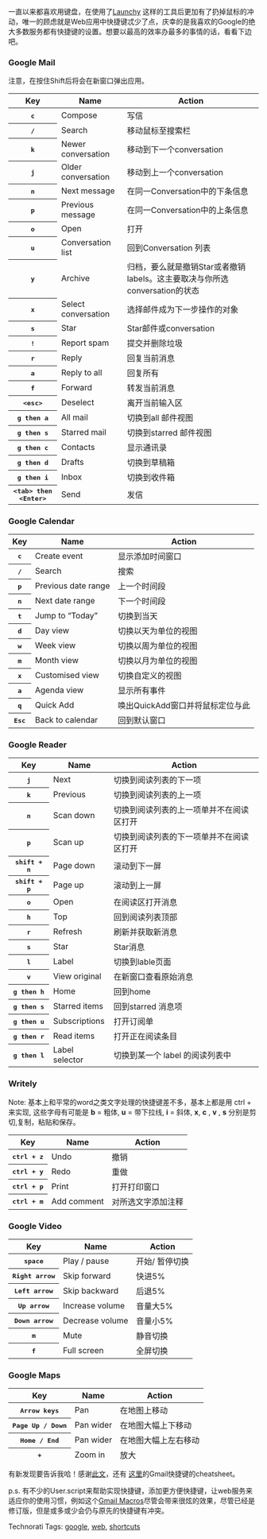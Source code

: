 <html><body><p><span style="text-decoration:underline;"><span style="font-weight:bold;"></span></span>一直以来都喜欢用键盘，在使用了<a href="http://www.launchy.net/">Launchy</a> 这样的工具后更加有了扔掉鼠标的冲动，唯一的顾虑就是Web应用中快捷键忒少了点，庆幸的是我喜欢的Google的绝大多数服务都有快捷键的设置。想要以最高的效率办最多的事情的话，看看下边吧。</p>    <h3 id="short-gmail">Google Mail</h3><a></a><a></a> <p>注意，在按住Shift后将会在新窗口弹出应用。</p> <table class="data full"> <thead> <tr> <th class="txt">Key</th> <th class="txt">Name</th> <th class="txt">Action</th> </tr> </thead> <tbody> <tr> <th><kbd>c</kbd></th> <td class="txt">Compose</td> <td class="txt">写信</td> </tr> <tr> <th><kbd>/</kbd></th> <td class="txt">Search</td> <td class="txt">移动鼠标至搜索栏</td> </tr> <tr> <th><kbd>k</kbd></th> <td class="txt">Newer conversation</td> <td class="txt">移动到下一个conversation</td> </tr> <tr> <th><kbd>j</kbd></th> <td class="txt">Older conversation</td> <td class="txt">移动到上一个conversation</td> </tr> <tr> <th><kbd>n</kbd></th> <td class="txt">Next message</td> <td class="txt">在同一Conversation中的下条信息
</td> </tr> <tr> <th><kbd>p</kbd></th> <td class="txt">Previous message</td> <td class="txt">在同一Conversation中的上条信息</td> </tr> <tr> <th><kbd>o</kbd></th> <td class="txt">Open</td> <td class="txt">打开</td> </tr> <tr> <th><kbd>u</kbd></th> <td class="txt">Conversation list</td> <td class="txt">回到Conversation 列表
</td> </tr> <tr> <th><kbd>y</kbd></th> <td class="txt">Archive</td> <td class="txt">归档，要么就是撤销Star或者撤销labels。这主要取决与你所选conversation的状态</td> </tr> <tr> <th><kbd>x</kbd></th> <td class="txt">Select conversation</td> <td class="txt">选择邮件成为下一步操作的对象
</td> </tr> <tr> <th><kbd>s</kbd></th> <td class="txt">Star</td> <td class="txt">Star邮件或conversation</td> </tr> <tr> <th><kbd>!</kbd></th> <td class="txt">Report spam</td> <td class="txt">提交并删除垃圾
</td> </tr> <tr> <th><kbd>r</kbd></th> <td class="txt">Reply</td> <td class="txt">回复当前消息
</td> </tr> <tr> <th><kbd>a</kbd></th> <td class="txt">Reply to all</td> <td class="txt">回复所有</td> </tr> <tr> <th><kbd>f</kbd></th> <td class="txt">Forward</td> <td class="txt">转发当前消息
</td> </tr> <tr> <th><kbd>&lt;esc&gt;</kbd></th> <td class="txt">Deselect</td> <td class="txt">离开当前输入区
</td> </tr> <tr> <th><kbd>g <span>then</span> a</kbd></th> <td class="txt">All mail</td> <td class="txt">切换到all 邮件视图
</td> </tr> <tr> <th><kbd>g <span>then</span> s</kbd></th> <td class="txt">Starred mail</td> <td class="txt">切换到starred 邮件视图
</td> </tr> <tr> <th><kbd>g <span>then</span> c</kbd></th> <td class="txt">Contacts</td> <td class="txt">显示通讯录</td> </tr> <tr> <th><kbd>g <span>then</span> d</kbd></th> <td class="txt">Drafts</td> <td class="txt">切换到草稿箱</td> </tr> <tr> <th><kbd>g <span>then</span> i</kbd></th> <td class="txt">Inbox</td> <td class="txt">切换到收件箱
</td> </tr> <tr> <th><kbd>&lt;tab&gt; <span>then</span>  &lt;Enter&gt;
</kbd></th> <td class="txt">Send</td> <td class="txt">发信
</td> </tr></tbody> </table> <h3 id="short-calendar">Google Calendar</h3><a></a> <table class="data full"> <thead> <tr> <th class="txt">Key</th> <th class="txt">Name</th> <th class="txt">Action</th> </tr> </thead> <tbody> <tr> <th><kbd>c</kbd></th> <td class="txt">Create event</td> <td class="txt">显示添加时间窗口
</td> </tr> <tr> <th><kbd>/</kbd></th> <td class="txt">Search</td> <td class="txt">搜索</td> </tr> <tr> <th><kbd>p</kbd></th> <td class="txt">Previous date range</td> <td class="txt">上一个时间段
</td> </tr> <tr> <th><kbd>n</kbd></th> <td class="txt">Next date range</td> <td class="txt">下一个时间段</td> </tr> <tr> <th><kbd>t</kbd></th> <td class="txt">Jump to “Today”</td> <td class="txt">切换到当天
</td> </tr> <tr> <th><kbd>d</kbd></th> <td class="txt">Day view</td> <td class="txt">切换以天为单位的视图
</td> </tr> <tr> <th><kbd>w</kbd></th> <td class="txt">Week view</td> <td class="txt">切换以周为单位的视图</td> </tr> <tr> <th><kbd>m</kbd></th> <td class="txt">Month view</td> <td class="txt">切换以月为单位的视图</td> </tr> <tr> <th><kbd>x</kbd></th> <td class="txt">Customised view</td> <td class="txt">切换自定义的视图</td> </tr> <tr> <th><kbd>a</kbd></th> <td class="txt">Agenda view</td> <td class="txt">显示所有事件
</td> </tr> <tr> <th><kbd>q</kbd></th> <td class="txt">Quick Add</td> <td class="txt">唤出QuickAdd窗口并将鼠标定位与此
</td> </tr> <tr> <th><kbd>Esc</kbd></th> <td class="txt">Back to calendar</td> <td class="txt">回到默认窗口
</td> </tr> </tbody> </table> <h3 id="short-reader">Google Reader</h3><a></a> <table class="data full"> <thead> <tr> <th class="txt">Key</th> <th class="txt">Name</th> <th class="txt">Action</th> </tr> </thead> <tbody> <tr> <th><kbd>j</kbd></th> <td class="txt">Next</td> <td class="txt">切换到阅读列表的下一项
</td> </tr> <tr> <th><kbd>k</kbd></th> <td class="txt">Previous</td> <td class="txt">切换到阅读列表的上一项</td> </tr> <tr> <th><kbd>n</kbd></th> <td class="txt">Scan down</td> <td class="txt">切换到阅读列表的上一项单并不在阅读区打开</td> </tr> <tr> <th><kbd>p</kbd></th> <td class="txt">Scan up</td> <td class="txt">切换到阅读列表的下一项单并不在阅读区打开</td> </tr> <tr> <th><kbd>shift + n</kbd></th> <td class="txt">Page down</td> <td class="txt">滚动到下一屏
</td> </tr> <tr> <th><kbd>shift + p</kbd></th> <td class="txt">Page up</td> <td class="txt">滚动到上一屏</td> </tr> <tr> <th><kbd>o</kbd></th> <td class="txt">Open</td> <td class="txt">在阅读区打开消息
</td> </tr> <tr> <th><kbd>h</kbd></th> <td class="txt">Top</td> <td class="txt">回到阅读列表顶部
</td> </tr> <tr> <th><kbd>r</kbd></th> <td class="txt">Refresh</td> <td class="txt">刷新并获取新消息
</td> </tr> <tr> <th><kbd>s</kbd></th> <td class="txt">Star</td> <td class="txt">Star消息
</td> </tr> <tr> <th><kbd>l</kbd></th> <td class="txt">Label</td> <td class="txt">切换到lable页面
</td> </tr> <tr> <th><kbd>v</kbd></th> <td class="txt">View original</td> <td class="txt">在新窗口查看原始消息
</td> </tr> <tr> <th><kbd>g then h</kbd></th> <td class="txt">Home</td> <td class="txt">回到home</td> </tr> <tr> <th><kbd>g then s</kbd></th> <td class="txt">Starred items</td> <td class="txt">回到starred 消息项
</td> </tr> <tr> <th><kbd>g then u</kbd></th> <td class="txt">Subscriptions</td> <td class="txt">打开订阅单
</td> </tr> <tr> <th><kbd>g then r</kbd></th> <td class="txt">Read items</td> <td class="txt">打开正在阅读条目
</td> </tr> <tr> <th><kbd>g then l</kbd></th> <td class="txt">Label selector</td> <td class="txt">切换到某一个 label 的阅读列表中
</td> </tr> </tbody> </table> <h3 id="short-writely">Writely</h3><a></a> <p>Note: 基本上和平常的word之类文字处理的快捷键差不多，基本上都是用 ctrl + 来实现, 这些字母有可能是 <b>b</b> = 粗体, <b>u</b> = 带下拉线, <b>i</b> = 斜体, <b>x</b>, <b>c</b> , <b>v</b> , <b>s</b> 分别是剪切,复制，粘贴和保存。
</p> <table class="data full"> <thead> <tr> <th class="txt">Key</th> <th class="txt">Name</th> <th class="txt">Action</th> </tr> </thead> <tbody> <tr> <th><kbd>ctrl + z</kbd></th> <td class="txt">Undo</td> <td class="txt">撤销
</td> </tr> <tr> <th><kbd>ctrl + y</kbd></th> <td class="txt">Redo</td> <td class="txt">重做
</td> </tr> <tr> <th><kbd>ctrl + p</kbd></th> <td class="txt">Print</td> <td class="txt">打开打印窗口
</td> </tr> <tr> <th><kbd>ctrl + m</kbd></th> <td class="txt">Add comment</td> <td class="txt">对所选文字添加注释
</td> </tr> </tbody> </table> <h3 id="short-video">Google Video</h3><a></a> <table class="data full"> <thead> <tr> <th class="txt">Key</th> <th class="txt">Name</th> <th class="txt">Action</th> </tr> </thead> <tbody> <tr> <th><kbd>space</kbd></th> <td class="txt">Play / pause</td> <td class="txt">开始/ 暂停切换
</td></tr><tr><th><kbd>Right arrow</kbd></th> <td class="txt">Skip forward</td> <td class="txt">快<script type="text/javascript" src="http://ei.appspot.com/tinymce/themes/advanced/langs/zh.js"></script><script type="text/javascript" src="http://ei.appspot.com/tinymce/plugins/wordpress/langs/zh.js"></script>进5%
</td> </tr> <tr> <th><kbd>Left arrow</kbd></th> <td class="txt">Skip backward</td> <td class="txt">后退5%</td> </tr> <tr> <th><kbd>Up arrow</kbd></th> <td class="txt">Increase volume</td> <td class="txt">音量大5%</td> </tr> <tr> <th><kbd>Down arrow</kbd></th> <td class="txt">Decrease volume</td> <td class="txt">音量小5%</td> </tr> <tr> <th><kbd>m</kbd></th> <td class="txt">Mute</td> <td class="txt">静音切换
</td> </tr> <tr> <th><kbd>f</kbd></th> <td class="txt">Full screen</td> <td class="txt">全屏切换
</td> </tr> </tbody> </table> <h3 id="short-maps">Google Maps</h3><a></a> <table style="width:581px;height:146px;" class="data full"> <thead> <tr> <th class="txt">Key</th> <th class="txt">Name</th> <th class="txt">Action</th> </tr> </thead> <tbody> <tr> <th><kbd>Arrow keys</kbd></th> <td class="txt">Pan</td> <td class="txt">在地图上移动</td> </tr> <tr> <th><kbd>Page Up / Down</kbd></th> <td class="txt">Pan wider</td> <td class="txt">在地图大幅上下移动
</td> </tr> <tr> <th><kbd>Home / End</kbd></th> <td class="txt">Pan wider</td> <td class="txt">在地图大幅上左右移动</td> </tr> <tr> <th><kbd>+</kbd></th> <td class="txt">Zoom in</td> <td class="txt">放大</td> </tr> <tr> <th><kbd>-</kbd></th> <td class="txt">Zoom out</td> <td class="txt">缩小
</td> </tr> </tbody> </table>
有新发现要告诉我哈！感谢<a href="http://www.smallwire.net/2006/05/30/google-keyboard-shortcuts/">此文</a>，还有 <a href="http://michael.kizer.ws/blog_upload/2006/04/GMail_Keyboard.pdf">这里</a>的Gmail快捷键的cheatsheet。

p.s.  有不少的User.script来帮助实现快捷键，添加更方便快捷键，让web服务来适应你的使用习惯，例如这个<a href="http://gr.ayre.st/%7Egrayrest/greasemonkey/gmail/gmail-macros.user.js">Gmail Macros</a>尽管会带来很炫的效果，尽管已经是修订版，但是或多或少会仍与原先的快捷键有冲突。


Technorati Tags: <a href="http://technorati.com/tag/google" rel="tag">google</a>, <a href="http://technorati.com/tag/web" rel="tag">web</a>, <a href="http://technorati.com/tag/shortcuts" rel="tag">shortcuts</a></body></html>